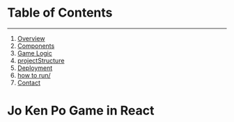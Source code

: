 # Table of Contents
__________________________________________________________________________________________________________________________________________________________
<ol dir='auto'>
  <li> 
    <a href="#1-overview">Overview</a>
  </li>
  <li>
    <a href="#2-components">Components</a>
  </li>
  <li>
    <a href="#3-gameLogic">Game Logic</a>
  </li>
  <li>
    <a href="#4-projectStructure">projectStructure</a>
  </li>
  <li>
<a href="#5-deployment">Deployment</a>
  </li>
  <li>
<a href="#6-howToRun">how to run/</a>
  </li>
  <li>
<a href="#7-contact">Contact</a>
  </li>

</ol>

# Jo Ken Po Game in React

<img scr="gaalvesj/rock-paper-scissors/assets/23504396/62f69594-7f95-4a34-965e-8b2a55fddc34)
" style="max-width: 100%;" />

